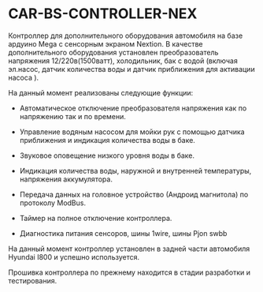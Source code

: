 # CAR-BS-CONTROLLER-NEX

Контроллер для дополнительного оборудования автомобиля на базе ардуино Mega  c сенсорным экраном Nextion. В качестве дополнительного оборудования установлен преобразователь напряжения 12/220в(1500ватт), холодильник, бак с водой (включая эл.насос, датчик количества воды и датчик приближения для активации насоса ). 

На данный момент реализованы следующие функции: 

- Автоматическое отключение преобразователя напряжения как по напряжению так и по времени.

- Управление водяным насосом для мойки рук с помощью датчика приближения и индикация количества воды в баке.

- Звуковое оповещение низкого уровня воды в баке.

- Индикация  количества воды, наружной и внутренней температуры, напряжения аккумулятора. 

- Передача данных на головное устройство (Андроид магнитола) по протоколу ModBus.

- Таймер на полное отключение контроллера.

- Диагностика питания сенсоров, шины 1wire, шины Pjon swbb

  

На данный момент контроллер установлен в задней части автомобиля Hyundai I800 и успешно используется.

Прошивка контроллера  по прежнему находится в стадии разработки и тестирования.